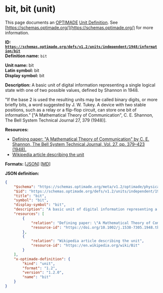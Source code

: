 # bit, bit (unit)

This page documents an [OPTIMADE](https://www.optimade.org/) [Unit Definition](https://schemas.optimade.org/#definitions). See [https://schemas.optimade.org/](https://schemas.optimade.org/) for more information.

**ID: [`https://schemas.optimade.org/defs/v1.2/units/independent/1948/information/bit`](https://schemas.optimade.org/defs/v1.2/units/independent/1948/information/bit.md)**  
**Definition name:** `bit`

**Unit name:** bit  
**Latin symbol:** bit  
**Display symbol:** bit  
  
**Description:** A basic unit of digital information representing a single logical state with one of two possible values, defined by Shannon in 1948.

"If the base 2 is used the resulting units may be called binary digits, or more briefly bits, a word suggested by J. W. Tukey. A device with two stable positions, such as a relay or a flip-flop circuit, can store one bit of information." ["A Mathematical Theory of Communication", C. E. Shannon, The Bell System Technical Journal 27, 379 (1948)].

**Resources:**

- [Defining paper: "A Mathematical Theory of Communication" by C. E. Shannon, The Bell System Technical Journal, Vol. 27, pp. 379–423 (1948).](https://doi.org/10.1002/j.1538-7305.1948.tb01338.x)
- [Wikipedia article describing the unit](https://en.wikipedia.org/wiki/Bit)


**Formats:** [[JSON](bit.json)] [[MD](bit.md)]

**JSON definition:**

``` json
{
    "$schema": "https://schemas.optimade.org/meta/v1.2/optimade/physical_unit_definition.md",
    "$id": "https://schemas.optimade.org/defs/v1.2/units/independent/1948/information/bit",
    "title": "bit",
    "symbol": "bit",
    "display-symbol": "bit",
    "description": "A basic unit of digital information representing a single logical state with one of two possible values, defined by Shannon in 1948.\n\n\"If the base 2 is used the resulting units may be called binary digits, or more briefly bits, a word suggested by J. W. Tukey. A device with two stable positions, such as a relay or a flip-flop circuit, can store one bit of information.\" [\"A Mathematical Theory of Communication\", C. E. Shannon, The Bell System Technical Journal 27, 379 (1948)].",
    "resources": [
        {
            "relation": "Defining paper: \"A Mathematical Theory of Communication\" by C. E. Shannon, The Bell System Technical Journal, Vol. 27, pp. 379\u2013423 (1948).",
            "resource-id": "https://doi.org/10.1002/j.1538-7305.1948.tb01338.x"
        },
        {
            "relation": "Wikipedia article describing the unit",
            "resource-id": "https://en.wikipedia.org/wiki/Bit"
        }
    ],
    "x-optimade-definition": {
        "kind": "unit",
        "format": "1.2",
        "version": "1.2.0",
        "name": "bit"
    }
}
```